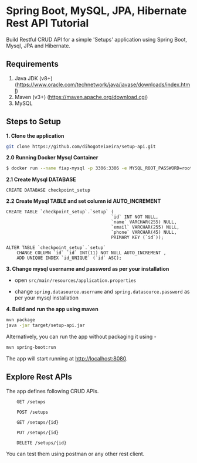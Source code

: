 # Spring Boot, MySQL, JPA, Hibernate Rest API Tutorial

Build Restful CRUD API for a simple 'Setups' application using Spring Boot, Mysql, JPA and Hibernate.

## Requirements

1. Java JDK (v8+) (https://www.oracle.com/technetwork/java/javase/downloads/index.html)
2. Maven (v3+) (https://maven.apache.org/download.cgi)
3. MySQL

## Steps to Setup

**1. Clone the application**

```bash
git clone https://github.com/dihogoteixeira/setup-api.git
```

**2.0 Running Docker Mysql Container**

```bash
$ docker run --name fiap-mysql -p 3306:3306 -e MYSQL_ROOT_PASSWORD=root -d mysql
```

**2.1 Create Mysql DATABASE**

```mysql
CREATE DATABASE checkpoint_setup
```

**2.2 Create Mysql TABLE and set column id AUTO_INCREMENT**

```mysql
CREATE TABLE `checkpoint_setup`.`setup` (
                                        `id` INT NOT NULL,
                                        `name` VARCHAR(255) NULL,
                                        `email` VARCHAR(255) NULL,
                                        `phone` VARCHAR(45) NULL,
                                        PRIMARY KEY (`id`));

ALTER TABLE `checkpoint_setup`.`setup`
    CHANGE COLUMN `id` `id` INT(11) NOT NULL AUTO_INCREMENT ,
    ADD UNIQUE INDEX `id_UNIQUE` (`id` ASC);
```

**3. Change mysql username and password as per your installation**

+ open `src/main/resources/application.properties`

+ change `spring.datasource.username` and `spring.datasource.password` as per your mysql installation

**4. Build and run the app using maven**

```bash
mvn package
java -jar target/setup-api.jar
```

Alternatively, you can run the app without packaging it using -

```bash
mvn spring-boot:run
```

The app will start running at <http://localhost:8080>.

## Explore Rest APIs

The app defines following CRUD APIs.

```
    GET /setups
    
    POST /setups
    
    GET /setups/{id}
    
    PUT /setups/{id}
    
    DELETE /setups/{id}
```

You can test them using postman or any other rest client.

